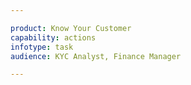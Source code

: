 ```yaml
---

product: Know Your Customer
capability: actions
infotype: task
audience: KYC Analyst, Finance Manager

---
```


